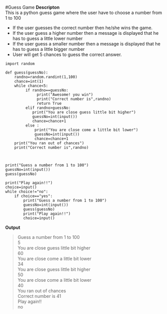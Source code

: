 #Guess Game
**Descripton**    
This is a python guess game where the user have to choose a number from 1 to 100    

- If the user guesses the correct number then he/she wins the game.    
- If the user guess a higher number then a message is displayed that he has to guess a little lower number
- If the user guess a smaller number then a message is displayed that he has to guess a little bigger number
- User will get 5 chances to guess the correct answer.  

```
import random

def guess(guessNo):
    randno=random.randint(1,100)
    chance=int(1)
    while chance<5:
         if randno==guessNo:
              print("Awesome! you win")
              print("Correct number is",randno)
              return True
         elif randno>guessNo:
            print("You are close guess little bit higher")
            guessNo=int(input())
            chance=chance+1
         else :
             print("You are close come a little bit lower")
             guessNo=int(input())
             chance=chance+1
    print("You ran out of chances")
    print("Correct number is",randno)
                        
   

print("Guess a number from 1 to 100")
guessNo=int(input())
guess(guessNo)
 
print("Play again!!")
choice=input()
while choice!="no":
    if choice=="yes":
        print("Guess a number from 1 to 100")
        guessNo=int(input())
        guess(guessNo)
        print("Play again!!")
        choice=input()
```
**Output**
>Guess a number from 1 to 100  
>5  
>You are close guess little bit higher  
>60  
>You are close come a little bit lower  
>34  
>You are close guess little bit higher  
>50  
>You are close come a little bit lower  
>40    
>You ran out of chances  
>Correct number is 41  
>Play again!!    
>no  

    

